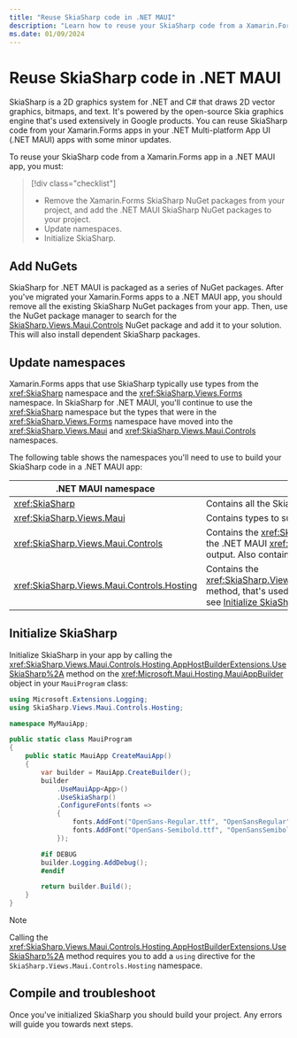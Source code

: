 ```yaml
---
title: "Reuse SkiaSharp code in .NET MAUI"
description: "Learn how to reuse your SkiaSharp code from a Xamarin.Forms app in a .NET MAUI app."
ms.date: 01/09/2024
---
```


# Reuse SkiaSharp code in .NET MAUI

SkiaSharp is a 2D graphics system for .NET and C# that draws 2D vector graphics, bitmaps, and text. It's powered by the open-source Skia graphics engine that's used extensively in Google products. You can reuse SkiaSharp code from your Xamarin.Forms apps in your .NET Multi-platform App UI (.NET MAUI) apps with some minor updates.

To reuse your SkiaSharp code from a Xamarin.Forms app in a .NET MAUI app, you must:

> [!div class="checklist"]
>
> - Remove the Xamarin.Forms SkiaSharp NuGet packages from your project, and add the .NET MAUI SkiaSharp NuGet packages to your project.
> - Update namespaces.
> - Initialize SkiaSharp.

## Add NuGets

SkiaSharp for .NET MAUI is packaged as a series of NuGet packages. After you've migrated your Xamarin.Forms apps to a .NET MAUI app, you should remove all the existing SkiaSharp NuGet packages from your app. Then, use the NuGet package manager to search for the [SkiaSharp.Views.Maui.Controls](https://www.nuget.org/packages/SkiaSharp.Views.Maui.Controls/) NuGet package and add it to your solution. This will also install dependent SkiaSharp packages.

## Update namespaces

Xamarin.Forms apps that use SkiaSharp typically use types from the <xref:SkiaSharp> namespace and the <xref:SkiaSharp.Views.Forms> namespace. In SkiaSharp for .NET MAUI, you'll continue to use the <xref:SkiaSharp> namespace but the types that were in the <xref:SkiaSharp.Views.Forms> namespace have moved into the <xref:SkiaSharp.Views.Maui> and <xref:SkiaSharp.Views.Maui.Controls> namespaces.

The following table shows the namespaces you'll need to use to build your SkiaSharp code in a .NET MAUI app:

| .NET MAUI namespace | Details |
| --------- | ------- |
| <xref:SkiaSharp> | Contains all the SkiaSharp classes, structures, and enumerations. |
| <xref:SkiaSharp.Views.Maui> | Contains types to support touch interactions, and event arguments. |
| <xref:SkiaSharp.Views.Maui.Controls> | Contains the <xref:SkiaSharp.Views.Maui.Controls.SKCanvasView> class, which derives from the .NET MAUI <xref:Microsoft.Maui.Controls.View> class and hosts your SkiaSharp graphics output. Also contains different `ImageSource` classes. |
| <xref:SkiaSharp.Views.Maui.Controls.Hosting> | Contains the <xref:SkiaSharp.Views.Maui.Controls.Hosting.AppHostBuilderExtensions.UseSkiaSharp%2A> method, that's used to initialize SkiaSharp in your .NET MAUI app. For more information, see [Initialize SkiaSharp](#initialize-skiasharp). |

## Initialize SkiaSharp

Initialize SkiaSharp in your app by calling the <xref:SkiaSharp.Views.Maui.Controls.Hosting.AppHostBuilderExtensions.UseSkiaSharp%2A> method on the <xref:Microsoft.Maui.Hosting.MauiAppBuilder> object in your `MauiProgram` class:


```csharp
using Microsoft.Extensions.Logging;
using SkiaSharp.Views.Maui.Controls.Hosting;

namespace MyMauiApp;

public static class MauiProgram
{
    public static MauiApp CreateMauiApp()
    {
        var builder = MauiApp.CreateBuilder();
        builder
            .UseMauiApp<App>()
            .UseSkiaSharp()
            .ConfigureFonts(fonts =>
            {
                fonts.AddFont("OpenSans-Regular.ttf", "OpenSansRegular");
                fonts.AddFont("OpenSans-Semibold.ttf", "OpenSansSemibold");
            });

        #if DEBUG
        builder.Logging.AddDebug();
        #endif

        return builder.Build();
    }
}
```

> [!NOTE]
> Calling the <xref:SkiaSharp.Views.Maui.Controls.Hosting.AppHostBuilderExtensions.UseSkiaSharp%2A> method requires you to add a `using` directive for the `SkiaSharp.Views.Maui.Controls.Hosting` namespace.

## Compile and troubleshoot

Once you've initialized SkiaSharp you should build your project. Any errors will guide you towards next steps.
